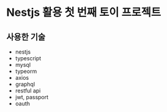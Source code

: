 # Nestjs 활용 첫 번째 토이 프로젝트

## 사용한 기술
- nestjs
- typescript
- mysql
- typeorm
- axios
- graphql
- restful api
- jwt, passport
- oauth
